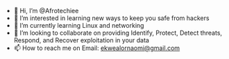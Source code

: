 - 👋 Hi, I’m @Afrotechiee
- 👀 I’m interested in learning new ways to keep you safe from hackers 
- 🌱 I’m currently learning Linux and networking 
- 💞️ I’m looking to collaborate on providing Identify, Protect, Detect threats, Respond, and Recover exploitation in your data
- 📫 How to reach me on 
 Email: ekwealornaomi@gmail.com

<!---
Afrotechiee/Afrotechiee is a ✨ special ✨ repository because its `README.md` (this file) appears on your GitHub profile.
You can click the Preview link to take a look at your changes.
--->
